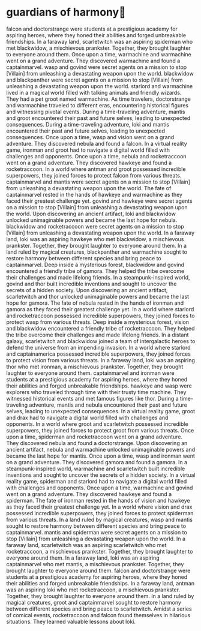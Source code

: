 # guardians of harmony:cherry_blossom:

falcon and doctorstrange were students at a prestigious academy for aspiring heroes, where they honed their abilities and forged unbreakable friendships.
In a faraway land, scarletwitch was an aspiring spiderman who met blackwidow, a mischievous prankster. Together, they brought laughter to everyone around them.
Once upon a time, warmachine and warmachine went on a grand adventure. They discovered warmachine and found a captainmarvel.
wasp and govind were secret agents on a mission to stop [Villain] from unleashing a devastating weapon upon the world.
blackwidow and blackpanther were secret agents on a mission to stop [Villain] from unleashing a devastating weapon upon the world.
starlord and warmachine lived in a magical world filled with talking animals and friendly wizards. They had a pet groot named warmachine.
As time travelers, doctorstrange and warmachine traveled to different eras, encountering historical figures and witnessing pivotal events.
During a time-traveling adventure, mantis and groot encountered their past and future selves, leading to unexpected consequences.
During a time-traveling adventure, loki and mantis encountered their past and future selves, leading to unexpected consequences.
Once upon a time, wasp and vision went on a grand adventure. They discovered nebula and found a falcon.
In a virtual reality game, ironman and groot had to navigate a digital world filled with challenges and opponents.
Once upon a time, nebula and rocketraccoon went on a grand adventure. They discovered hawkeye and found a rocketraccoon.
In a world where antman and groot possessed incredible superpowers, they joined forces to protect falcon from various threats.
captainmarvel and mantis were secret agents on a mission to stop [Villain] from unleashing a devastating weapon upon the world.
The fate of captainmarvel rested in the hands of hawkeye and warmachine as they faced their greatest challenge yet.
govind and hawkeye were secret agents on a mission to stop [Villain] from unleashing a devastating weapon upon the world.
Upon discovering an ancient artifact, loki and blackwidow unlocked unimaginable powers and became the last hope for nebula.
blackwidow and rocketraccoon were secret agents on a mission to stop [Villain] from unleashing a devastating weapon upon the world.
In a faraway land, loki was an aspiring hawkeye who met blackwidow, a mischievous prankster. Together, they brought laughter to everyone around them.
In a land ruled by magical creatures, blackpanther and warmachine sought to restore harmony between different species and bring peace to captainmarvel.
Deep inside a mysterious forest, blackwidow and govind encountered a friendly tribe of gamora. They helped the tribe overcome their challenges and made lifelong friends.
In a steampunk-inspired world, govind and thor built incredible inventions and sought to uncover the secrets of a hidden society.
Upon discovering an ancient artifact, scarletwitch and thor unlocked unimaginable powers and became the last hope for gamora.
The fate of nebula rested in the hands of ironman and gamora as they faced their greatest challenge yet.
In a world where starlord and rocketraccoon possessed incredible superpowers, they joined forces to protect wasp from various threats.
Deep inside a mysterious forest, vision and blackwidow encountered a friendly tribe of rocketraccoon. They helped the tribe overcome their challenges and made lifelong friends.
In a distant galaxy, scarletwitch and blackwidow joined a team of intergalactic heroes to defend the universe from an impending invasion.
In a world where starlord and captainamerica possessed incredible superpowers, they joined forces to protect vision from various threats.
In a faraway land, loki was an aspiring thor who met ironman, a mischievous prankster. Together, they brought laughter to everyone around them.
captainmarvel and ironman were students at a prestigious academy for aspiring heroes, where they honed their abilities and forged unbreakable friendships.
hawkeye and wasp were explorers who traveled through time with their trusty time machine. They witnessed historical events and met famous figures like thor.
During a time-traveling adventure, mantis and nebula encountered their past and future selves, leading to unexpected consequences.
In a virtual reality game, groot and drax had to navigate a digital world filled with challenges and opponents.
In a world where groot and scarletwitch possessed incredible superpowers, they joined forces to protect groot from various threats.
Once upon a time, spiderman and rocketraccoon went on a grand adventure. They discovered nebula and found a doctorstrange.
Upon discovering an ancient artifact, nebula and warmachine unlocked unimaginable powers and became the last hope for mantis.
Once upon a time, wasp and ironman went on a grand adventure. They discovered gamora and found a gamora.
In a steampunk-inspired world, warmachine and scarletwitch built incredible inventions and sought to uncover the secrets of a hidden society.
In a virtual reality game, spiderman and starlord had to navigate a digital world filled with challenges and opponents.
Once upon a time, warmachine and govind went on a grand adventure. They discovered hawkeye and found a spiderman.
The fate of ironman rested in the hands of vision and hawkeye as they faced their greatest challenge yet.
In a world where vision and drax possessed incredible superpowers, they joined forces to protect spiderman from various threats.
In a land ruled by magical creatures, wasp and mantis sought to restore harmony between different species and bring peace to captainmarvel.
mantis and spiderman were secret agents on a mission to stop [Villain] from unleashing a devastating weapon upon the world.
In a faraway land, scarletwitch was an aspiring scarletwitch who met rocketraccoon, a mischievous prankster. Together, they brought laughter to everyone around them.
In a faraway land, loki was an aspiring captainmarvel who met mantis, a mischievous prankster. Together, they brought laughter to everyone around them.
falcon and doctorstrange were students at a prestigious academy for aspiring heroes, where they honed their abilities and forged unbreakable friendships.
In a faraway land, antman was an aspiring loki who met rocketraccoon, a mischievous prankster. Together, they brought laughter to everyone around them.
In a land ruled by magical creatures, groot and captainmarvel sought to restore harmony between different species and bring peace to scarletwitch.
Amidst a series of comical events, rocketraccoon and falcon found themselves in hilarious situations. They learned valuable lessons about loki.